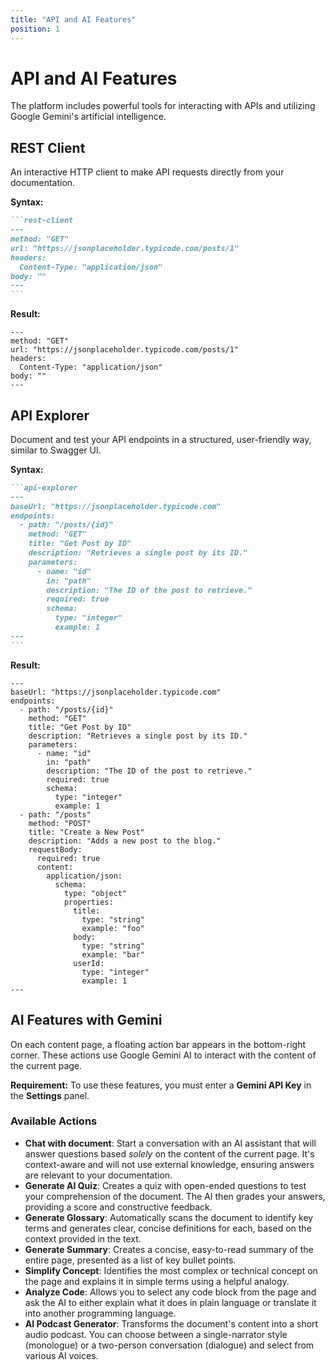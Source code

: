 ```yaml
---
title: "API and AI Features"
position: 1
---
```


# API and AI Features

The platform includes powerful tools for interacting with APIs and utilizing Google Gemini's artificial intelligence.

## REST Client

An interactive HTTP client to make API requests directly from your documentation.

**Syntax:**

````markdown
```rest-client
---
method: "GET"
url: "https://jsonplaceholder.typicode.com/posts/1"
headers:
  Content-Type: "application/json"
body: ""
---
```
````

**Result:**

```rest-client
---
method: "GET"
url: "https://jsonplaceholder.typicode.com/posts/1"
headers:
  Content-Type: "application/json"
body: ""
---
```

## API Explorer

Document and test your API endpoints in a structured, user-friendly way, similar to Swagger UI.

**Syntax:**

````markdown
```api-explorer
---
baseUrl: "https://jsonplaceholder.typicode.com"
endpoints:
  - path: "/posts/{id}"
    method: "GET"
    title: "Get Post by ID"
    description: "Retrieves a single post by its ID."
    parameters:
      - name: "id"
        in: "path"
        description: "The ID of the post to retrieve."
        required: true
        schema:
          type: "integer"
          example: 1
---
```
````

**Result:**

```api-explorer
---
baseUrl: "https://jsonplaceholder.typicode.com"
endpoints:
  - path: "/posts/{id}"
    method: "GET"
    title: "Get Post by ID"
    description: "Retrieves a single post by its ID."
    parameters:
      - name: "id"
        in: "path"
        description: "The ID of the post to retrieve."
        required: true
        schema:
          type: "integer"
          example: 1
  - path: "/posts"
    method: "POST"
    title: "Create a New Post"
    description: "Adds a new post to the blog."
    requestBody:
      required: true
      content:
        application/json:
          schema:
            type: "object"
            properties:
              title:
                type: "string"
                example: "foo"
              body:
                type: "string"
                example: "bar"
              userId:
                type: "integer"
                example: 1
---
```

## AI Features with Gemini

On each content page, a floating action bar appears in the bottom-right corner. These actions use Google Gemini AI to interact with the content of the current page.

**Requirement:** To use these features, you must enter a **Gemini API Key** in the **Settings** panel.

### Available Actions

- **Chat with document**: Start a conversation with an AI assistant that will answer questions based *solely* on the content of the current page. It's context-aware and will not use external knowledge, ensuring answers are relevant to your documentation.
- **Generate AI Quiz**: Creates a quiz with open-ended questions to test your comprehension of the document. The AI then grades your answers, providing a score and constructive feedback.
- **Generate Glossary**: Automatically scans the document to identify key terms and generates clear, concise definitions for each, based on the context provided in the text.
- **Generate Summary**: Creates a concise, easy-to-read summary of the entire page, presented as a list of key bullet points.
- **Simplify Concept**: Identifies the most complex or technical concept on the page and explains it in simple terms using a helpful analogy.
- **Analyze Code**: Allows you to select any code block from the page and ask the AI to either explain what it does in plain language or translate it into another programming language.
- **AI Podcast Generator**: Transforms the document's content into a short audio podcast. You can choose between a single-narrator style (monologue) or a two-person conversation (dialogue) and select from various AI voices.
